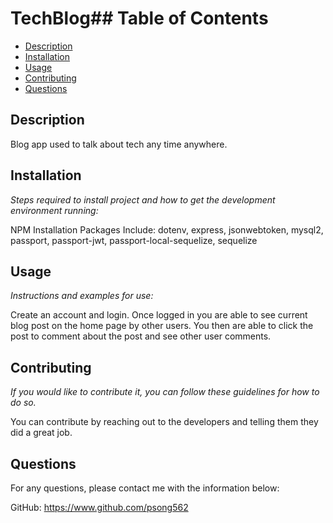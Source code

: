 # TechBlog## Table of Contents

  - [Description](#description)
  - [Installation](#installation)
  - [Usage](#usage)
  - [Contributing](#contributing)
  - [Questions](#questions)


  ## Description

  Blog app used to talk about tech any time anywhere.

  ## Installation

  *Steps required to install project and how to get the development environment running:*

  NPM Installation Packages Include: dotenv, express, jsonwebtoken, mysql2, passport, passport-jwt, passport-local-sequelize, sequelize

  ## Usage

  *Instructions and examples for use:*

  Create an account and login. Once logged in you are able to see current blog post on the home page by other users. You then are able to click the post to comment about the post and see other user comments.

  ## Contributing

  *If you would like to contribute it, you can follow these guidelines for how to do so.*

  You can contribute by reaching out to the developers and telling them they did a great job. 

  ## Questions

  For any questions, please contact me with the information below:

  GitHub:  https://www.github.com/psong562